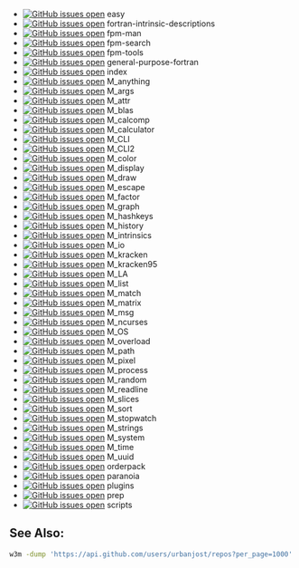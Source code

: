 <!--
for NAME in easy fortran-intrinsic-descriptions fpm-man fpm-search fpm-tools general-purpose-fortran index M_anything M_args M_attr M_blas M_calcomp M_calculator M_CLI M_CLI2 M_color M_display M_draw M_escape M_factor M_graph M_hashkeys M_history M_intrinsics M_io M_kracken M_kracken95 M_LA M_list M_match M_matrix M_msg M_ncurses M_OS M_overload M_path M_pixel M_process M_random M_readline M_slices M_sort M_stopwatch M_strings M_system M_time M_uuid orderpack paranoia plugins prep scripts
do
cat <<EOF
+ [![GitHub issues open](https://img.shields.io/github/issues/urbanjost/$NAME.svg?maxAge=2)](https://github.com/urbanjost/$NAME/issues) $NAME
EOF
done
-->
+ [![GitHub issues open](https://img.shields.io/github/issues/urbanjost/easy.svg?maxAge=2)](https://github.com/urbanjost/easy/issues) easy
+ [![GitHub issues open](https://img.shields.io/github/issues/urbanjost/fortran-intrinsic-descriptions.svg?maxAge=2)](https://github.com/urbanjost/fortran-intrinsic-descriptions/issues) fortran-intrinsic-descriptions
+ [![GitHub issues open](https://img.shields.io/github/issues/urbanjost/fpm-man.svg?maxAge=2)](https://github.com/urbanjost/fpm-man/issues) fpm-man
+ [![GitHub issues open](https://img.shields.io/github/issues/urbanjost/fpm-search.svg?maxAge=2)](https://github.com/urbanjost/fpm-search/issues) fpm-search
+ [![GitHub issues open](https://img.shields.io/github/issues/urbanjost/fpm-tools.svg?maxAge=2)](https://github.com/urbanjost/fpm-tools/issues) fpm-tools
+ [![GitHub issues open](https://img.shields.io/github/issues/urbanjost/general-purpose-fortran.svg?maxAge=2)](https://github.com/urbanjost/general-purpose-fortran/issues) general-purpose-fortran
+ [![GitHub issues open](https://img.shields.io/github/issues/urbanjost/index.svg?maxAge=2)](https://github.com/urbanjost/index/issues) index
+ [![GitHub issues open](https://img.shields.io/github/issues/urbanjost/M_anything.svg?maxAge=2)](https://github.com/urbanjost/M_anything/issues) M_anything
+ [![GitHub issues open](https://img.shields.io/github/issues/urbanjost/M_args.svg?maxAge=2)](https://github.com/urbanjost/M_args/issues) M_args
+ [![GitHub issues open](https://img.shields.io/github/issues/urbanjost/M_attr.svg?maxAge=2)](https://github.com/urbanjost/M_attr/issues) M_attr
+ [![GitHub issues open](https://img.shields.io/github/issues/urbanjost/M_blas.svg?maxAge=2)](https://github.com/urbanjost/M_blas/issues) M_blas
+ [![GitHub issues open](https://img.shields.io/github/issues/urbanjost/M_calcomp.svg?maxAge=2)](https://github.com/urbanjost/M_calcomp/issues) M_calcomp
+ [![GitHub issues open](https://img.shields.io/github/issues/urbanjost/M_calculator.svg?maxAge=2)](https://github.com/urbanjost/M_calculator/issues) M_calculator
+ [![GitHub issues open](https://img.shields.io/github/issues/urbanjost/M_CLI.svg?maxAge=2)](https://github.com/urbanjost/M_CLI/issues) M_CLI
+ [![GitHub issues open](https://img.shields.io/github/issues/urbanjost/M_CLI2.svg?maxAge=2)](https://github.com/urbanjost/M_CLI2/issues) M_CLI2
+ [![GitHub issues open](https://img.shields.io/github/issues/urbanjost/M_color.svg?maxAge=2)](https://github.com/urbanjost/M_color/issues) M_color
+ [![GitHub issues open](https://img.shields.io/github/issues/urbanjost/M_display.svg?maxAge=2)](https://github.com/urbanjost/M_display/issues) M_display
+ [![GitHub issues open](https://img.shields.io/github/issues/urbanjost/M_draw.svg?maxAge=2)](https://github.com/urbanjost/M_draw/issues) M_draw
+ [![GitHub issues open](https://img.shields.io/github/issues/urbanjost/M_escape.svg?maxAge=2)](https://github.com/urbanjost/M_escape/issues) M_escape
+ [![GitHub issues open](https://img.shields.io/github/issues/urbanjost/M_factor.svg?maxAge=2)](https://github.com/urbanjost/M_factor/issues) M_factor
+ [![GitHub issues open](https://img.shields.io/github/issues/urbanjost/M_graph.svg?maxAge=2)](https://github.com/urbanjost/M_graph/issues) M_graph
+ [![GitHub issues open](https://img.shields.io/github/issues/urbanjost/M_hashkeys.svg?maxAge=2)](https://github.com/urbanjost/M_hashkeys/issues) M_hashkeys
+ [![GitHub issues open](https://img.shields.io/github/issues/urbanjost/M_history.svg?maxAge=2)](https://github.com/urbanjost/M_history/issues) M_history
+ [![GitHub issues open](https://img.shields.io/github/issues/urbanjost/M_intrinsics.svg?maxAge=2)](https://github.com/urbanjost/M_intrinsics/issues) M_intrinsics
+ [![GitHub issues open](https://img.shields.io/github/issues/urbanjost/M_io.svg?maxAge=2)](https://github.com/urbanjost/M_io/issues) M_io
+ [![GitHub issues open](https://img.shields.io/github/issues/urbanjost/M_kracken.svg?maxAge=2)](https://github.com/urbanjost/M_kracken/issues) M_kracken
+ [![GitHub issues open](https://img.shields.io/github/issues/urbanjost/M_kracken95.svg?maxAge=2)](https://github.com/urbanjost/M_kracken95/issues) M_kracken95
+ [![GitHub issues open](https://img.shields.io/github/issues/urbanjost/M_LA.svg?maxAge=2)](https://github.com/urbanjost/M_LA/issues) M_LA
+ [![GitHub issues open](https://img.shields.io/github/issues/urbanjost/M_list.svg?maxAge=2)](https://github.com/urbanjost/M_list/issues) M_list
+ [![GitHub issues open](https://img.shields.io/github/issues/urbanjost/M_match.svg?maxAge=2)](https://github.com/urbanjost/M_match/issues) M_match
+ [![GitHub issues open](https://img.shields.io/github/issues/urbanjost/M_matrix.svg?maxAge=2)](https://github.com/urbanjost/M_matrix/issues) M_matrix
+ [![GitHub issues open](https://img.shields.io/github/issues/urbanjost/M_msg.svg?maxAge=2)](https://github.com/urbanjost/M_msg/issues) M_msg
+ [![GitHub issues open](https://img.shields.io/github/issues/urbanjost/M_ncurses.svg?maxAge=2)](https://github.com/urbanjost/M_ncurses/issues) M_ncurses
+ [![GitHub issues open](https://img.shields.io/github/issues/urbanjost/M_OS.svg?maxAge=2)](https://github.com/urbanjost/M_OS/issues) M_OS
+ [![GitHub issues open](https://img.shields.io/github/issues/urbanjost/M_overload.svg?maxAge=2)](https://github.com/urbanjost/M_overload/issues) M_overload
+ [![GitHub issues open](https://img.shields.io/github/issues/urbanjost/M_path.svg?maxAge=2)](https://github.com/urbanjost/M_path/issues) M_path
+ [![GitHub issues open](https://img.shields.io/github/issues/urbanjost/M_pixel.svg?maxAge=2)](https://github.com/urbanjost/M_pixel/issues) M_pixel
+ [![GitHub issues open](https://img.shields.io/github/issues/urbanjost/M_process.svg?maxAge=2)](https://github.com/urbanjost/M_process/issues) M_process
+ [![GitHub issues open](https://img.shields.io/github/issues/urbanjost/M_random.svg?maxAge=2)](https://github.com/urbanjost/M_random/issues) M_random
+ [![GitHub issues open](https://img.shields.io/github/issues/urbanjost/M_readline.svg?maxAge=2)](https://github.com/urbanjost/M_readline/issues) M_readline
+ [![GitHub issues open](https://img.shields.io/github/issues/urbanjost/M_slices.svg?maxAge=2)](https://github.com/urbanjost/M_slices/issues) M_slices
+ [![GitHub issues open](https://img.shields.io/github/issues/urbanjost/M_sort.svg?maxAge=2)](https://github.com/urbanjost/M_sort/issues) M_sort
+ [![GitHub issues open](https://img.shields.io/github/issues/urbanjost/M_stopwatch.svg?maxAge=2)](https://github.com/urbanjost/M_stopwatch/issues) M_stopwatch
+ [![GitHub issues open](https://img.shields.io/github/issues/urbanjost/M_strings.svg?maxAge=2)](https://github.com/urbanjost/M_strings/issues) M_strings
+ [![GitHub issues open](https://img.shields.io/github/issues/urbanjost/M_system.svg?maxAge=2)](https://github.com/urbanjost/M_system/issues) M_system
+ [![GitHub issues open](https://img.shields.io/github/issues/urbanjost/M_time.svg?maxAge=2)](https://github.com/urbanjost/M_time/issues) M_time
+ [![GitHub issues open](https://img.shields.io/github/issues/urbanjost/M_uuid.svg?maxAge=2)](https://github.com/urbanjost/M_uuid/issues) M_uuid
+ [![GitHub issues open](https://img.shields.io/github/issues/urbanjost/orderpack.svg?maxAge=2)](https://github.com/urbanjost/orderpack/issues) orderpack
+ [![GitHub issues open](https://img.shields.io/github/issues/urbanjost/paranoia.svg?maxAge=2)](https://github.com/urbanjost/paranoia/issues) paranoia
+ [![GitHub issues open](https://img.shields.io/github/issues/urbanjost/plugins.svg?maxAge=2)](https://github.com/urbanjost/plugins/issues) plugins
+ [![GitHub issues open](https://img.shields.io/github/issues/urbanjost/prep.svg?maxAge=2)](https://github.com/urbanjost/prep/issues) prep
+ [![GitHub issues open](https://img.shields.io/github/issues/urbanjost/scripts.svg?maxAge=2)](https://github.com/urbanjost/scripts/issues) scripts

## See Also:
```bash
w3m -dump 'https://api.github.com/users/urbanjost/repos?per_page=1000'
```
